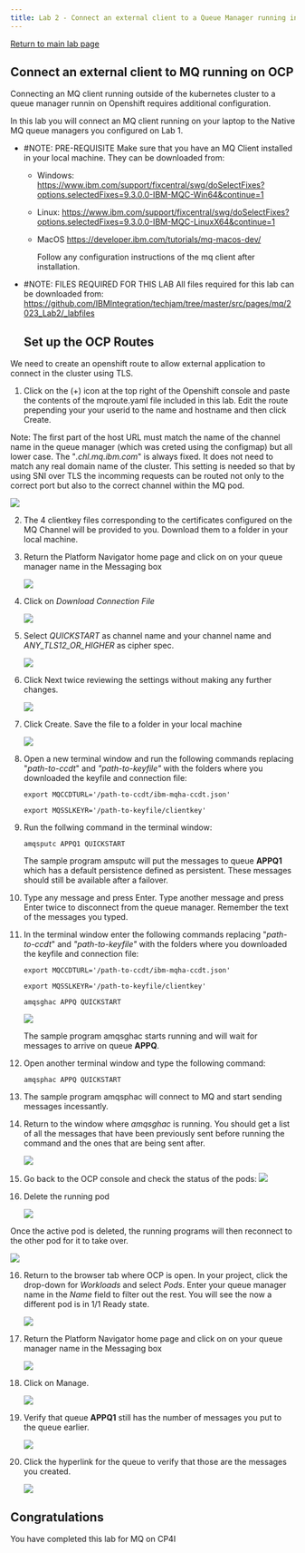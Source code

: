 ```yaml
---
title: Lab 2 - Connect an external client to a Queue Manager running in OpenShift
---
```

[Return to main lab page](../../MQ-Labs/Overview/)

## Connect an external client to MQ running on OCP

Connecting an MQ client running outside of the kubernetes cluster to a queue manager runnin on Openshift requires additional configuration.

In this lab you will connect an MQ client running on your laptop to the Native MQ queue managers you configured on Lab 1.

* #NOTE: PRE-REQUISITE
  Make sure that you have an MQ Client installed in your local machine.
  They can be downloaded from:

  - Windows:
    https://www.ibm.com/support/fixcentral/swg/doSelectFixes?options.selectedFixes=9.3.0.0-IBM-MQC-Win64&continue=1
  - Linux:
    https://www.ibm.com/support/fixcentral/swg/doSelectFixes?options.selectedFixes=9.3.0.0-IBM-MQC-LinuxX64&continue=1
  - MacOS
    https://developer.ibm.com/tutorials/mq-macos-dev/

    Follow any configuration instructions of the mq client after installation.

* #NOTE: FILES REQUIRED FOR THIS LAB
All files required for this lab can be downloaded from:
https://github.com/IBMIntegration/techjam/tree/master/src/pages/mq/2023_Lab2/_labfiles

  ## Set up the OCP Routes

We need to create an openshift route to allow external application to connect in the cluster using TLS.

1. Click on the (+) icon at the top right of the Openshift console and paste the contents of the mqroute.yaml file included in this lab. Edit the route prepending your your userid to the name and hostname and then click Create.

Note: The first part of the host URL must match the name of the channel name in the queue manager (which was creted using the configmap) but all lower case. The "*.chl.mq.ibm.com*" is always fixed. It does not need to match any real domain name of the cluster. This setting is needed so that by using SNI over TLS the incomming requests can be routed not only to the correct port but also to the correct channel within the MQ pod.

![](assets/20220710_170056_mqroute3.png)

2. The 4 clientkey files corresponding to the certificates configured on the MQ Channel will be provided to you. Download them to a folder in your local machine.


3. Return the Platform Navigator home page and click on on your queue manager name in the Messaging box

   ![](assets/20220710_174446_PNMessaging.png)
4. Click on *Download Connection File*

   ![](assets/20220710_181545_connectionFile.png)
5. Select *QUICKSTART* as channel name and your channel name and *ANY_TLS12_OR_HIGHER* as cipher spec.

   ![](assets/20220710_181912_SelectChannel.png)
6. Click Next twice reviewing the settings without making any further changes.

   ![](assets/20220710_182202_SelectHostname.png)
7. Click Create. Save the file to a folder in your local machine

   ![](assets/20220710_182314_CreateConnFile.png)
8. Open a new terminal window and run the following commands replacing "*path-to-ccdt*" and *"path-to-keyfile"* with the folders where you downloaded the keyfile and connection file:

   ```
   export MQCCDTURL='/path-to-ccdt/ibm-mqha-ccdt.json'
   ```

   ```
   export MQSSLKEYR='/path-to-keyfile/clientkey'
   ```
9. Run the follwing command in the terminal window:

   ```
   amqsputc APPQ1 QUICKSTART
   ```

   The sample program amsputc will put the messages to queue **APPQ1** which has a default persistence defined as persistent. These messages should still be available after a failover.
10. Type any message and press Enter. Type another message and press Enter twice to disconnect from the queue manager. Remember the text of the messages you typed.
11. In the terminal window enter the following commands replacing "*path-to-ccdt*" and *"path-to-keyfile"* with the folders where you downloaded the keyfile and connection file:

    ```
    export MQCCDTURL='/path-to-ccdt/ibm-mqha-ccdt.json'
    ```

    ```
    export MQSSLKEYR='/path-to-keyfile/clientkey'
    ```

    ```
    amqsghac APPQ QUICKSTART
    ```

    ![](assets/20220710_174848_getmsgs.png)

    The sample program amqsghac starts running and will wait for messages to arrive on queue **APPQ**.
12. Open another terminal window and type the following command:

    ```
    amqsphac APPQ QUICKSTART
    ```
13. The sample program amqsphac will connect to MQ and start sending messages incessantly.
14. Return to the window where *amqsghac* is running. You should get a list of all the messages that have been previously sent before running the command and the ones that are being sent after.

    ![](assets/20220710_174809_QMputget.png)
15. Go back to the OCP console and check the status of the pods:
    ![](assets/20220709_223045_viewqms.png)
16. Delete the running pod

    ![](assets/20220710_172025_deletepod.png)

Once the active pod is deleted, the running programs will then reconnect to the other pod for it to take over.

![](./images/image29.png)

16. Return to the browser tab where OCP is open. In your project, click the drop-down for *Workloads* and select *Pods*. Enter your queue manager name in the *Name* field to filter out the rest. You will see the now a different pod is in 1/1 Ready state.

    ![](./images/image31a.png)
17. Return the Platform Navigator home page and click on on your queue manager name in the Messaging box

    ![](assets/20220710_174446_PNMessaging.png)
18. Click on Manage.

    ![](assets/20220710_174615_QMManage.png)
19. Verify that queue **APPQ1** still has the number of messages you put to the queue earlier.

    ![](./images/image56.png)
20. Click the hyperlink for the queue to verify that those are the messages you created.

    ![](./images/image57.png)

## Congratulations

You have completed this lab for MQ on CP4I
